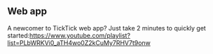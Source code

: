 ## Web app
A newcomer to TickTick web app? Just take 2 minutes to quickly get started:https://www.youtube.com/playlist?list=PLbWRKVi0_aTH4wo0Z2kCuMy7RHV7t9onw
